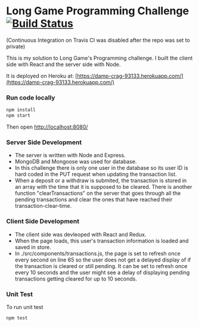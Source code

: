 # Long Game Programming Challenge  [![Build Status](https://travis-ci.org/debelopumento/long-game-challenge.svg?branch=master)](https://travis-ci.org/debelopumento/long-game-challenge)
(Continuous Integration on Travis CI was disabled after the repo was set to private)

This is my solution to Long Game's Programming challenge. I built the client side with React and the server side with Node.

It is deployed on Heroku at: [https://damp-crag-93133.herokuapp.com/](https://damp-crag-93133.herokuapp.com/)

### Run code locally
```sh
npm install
npm start
```
Then open [http://localhost:8080/](http://localhost:8080/)


### Server Side Development
- The server is written with Node and Express.
- MongoDB and Mongoose was used for database.
- In this challenge there is only one user in the database so its user ID is hard coded in the PUT request when updating the transaction list.
- When a deposit or a withdraw is submited, the transaction is stored in an array with the time that it is supposed to be cleared. There is another function "clearTransactions" on the server that goes through all the pending transactions and clear the ones that have reached their transaction-clear-time.


### Client Side Development
- The client side was devleoped with React and Redux.
- When the page loads, this user's transaction information is loaded and saved in store.
- In ./src/components/transactions.js, the page is set to refresh once every second on line 65 so the user does not get a delayed display of if the transaction is cleared or still pending. It can be set to refresh once every 10 seconds and the user might see a delay of displaying pending transactions getting cleared for up to 10 seconds.


### Unit Test
To run unit test
```sh
npm test
```
